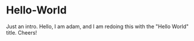 # Hello-World
Just an intro.
Hello, I am adam, and I am redoing this with the "Hello World" title. Cheers!
